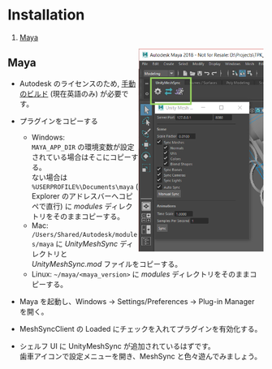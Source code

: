 # Installation

1. [Maya](#maya)

<img align="right" src="../Images/MeshSyncClientMaya.png" height=400>

## Maya


* Autodesk のライセンスのため, [手動のビルド](../end/BuildDCCPlugins.md) (現在英語のみ) が必要です。
* プラグインをコピーする
  - Windows:   
    `MAYA_APP_DIR` の環境変数が設定されている場合はそこにコピーする。  
    ない場合は `%USERPROFILE%\Documents\maya` ( Explorer のアドレスバーへコピペで直行) に *modules* ディレクトリをそのままコピーする。
  - Mac:   
    `/Users/Shared/Autodesk/modules/maya` に *UnityMeshSync* ディレクトリと *UnityMeshSync.mod* ファイルをコピーする。
  - Linux: 
    `~/maya/<maya_version>` に *modules* ディレクトリをそのままコピーする。  

* Maya を起動し、Windows -> Settings/Preferences -> Plug-in Manager を開く。
* MeshSyncClient の Loaded にチェックを入れてプラグインを有効化する。
* シェルフ UI に UnityMeshSync が追加されているはずです。  
  歯車アイコンで設定メニューを開き、MeshSync と色々遊んでみましょう。

  



